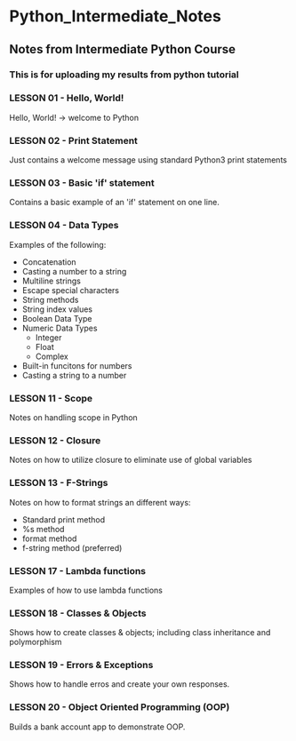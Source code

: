 # Python_Intermediate_Notes
## Notes from Intermediate Python Course
### This is for uploading my results from python tutorial
### LESSON 01 - Hello, World!
Hello, World! -> welcome to Python
### LESSON 02 - Print Statement
Just contains a welcome message using standard Python3 print statements
### LESSON 03 - Basic 'if' statement
Contains a basic example of an 'if' statement on one line.
### LESSON 04 - Data Types
Examples of the following:
- Concatenation
- Casting a number to a string
- Multiline strings
- Escape special characters
- String methods
- String index values
- Boolean Data Type
- Numeric Data Types
    - Integer
    - Float
    - Complex
- Built-in funcitons for numbers
- Casting a string to a number
### LESSON 11 - Scope
Notes on handling scope in Python
### LESSON 12 - Closure
Notes on how to utilize closure to eliminate use of global variables
### LESSON 13 - F-Strings
Notes on how to format strings an different ways:
- Standard print method
- %s method
- format method
- f-string method (preferred)
### LESSON 17 - Lambda functions
Examples of how to use lambda functions
### LESSON 18 - Classes & Objects
Shows how to create classes & objects; including class inheritance and polymorphism
### LESSON 19 - Errors & Exceptions
Shows how to handle erros and create your own responses.
### LESSON 20 - Object Oriented Programming (OOP)
Builds a bank account app to demonstrate OOP.
